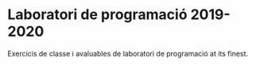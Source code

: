 # Laboratori de programació 2019-2020
Exercicis de classe i avaluables de laboratori de programació at its finest.
